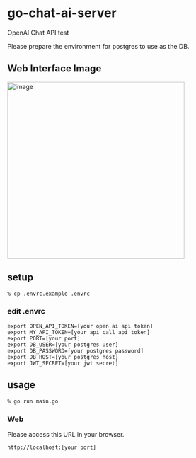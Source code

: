 # go-chat-ai-server

OpenAI Chat API test

Please prepare the environment for postgres to use as the DB.

## Web Interface Image
<img width="400" alt="image" src="https://user-images.githubusercontent.com/18062740/226601876-8e7ff370-7552-4e32-b6cb-ce9d5e7cf8f7.png">

## setup

```shell
% cp .envrc.example .envrc
```

### edit .envrc
``` .envrc
export OPEN_API_TOKEN=[your open ai api token]
export MY_API_TOKEN=[your api call api token]
export PORT=[your port]
export DB_USER=[your postgres user]
export DB_PASSWORD=[your postgres password]
export DB_HOST=[your postgres host]
export JWT_SECRET=[your jwt secret]
```

## usage

``` shell
% go run main.go
```

### Web

Please access this URL in your browser.

`http://localhost:[your port]`

